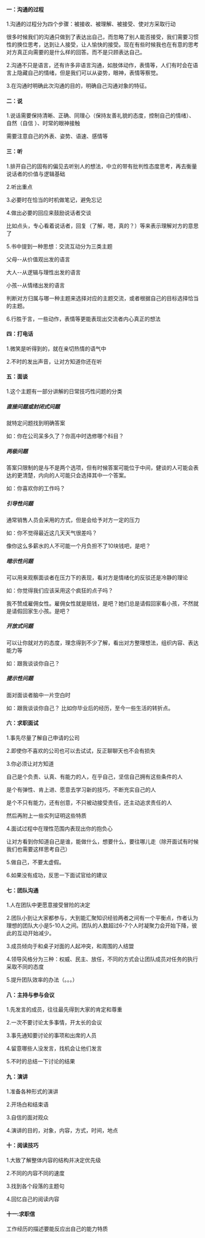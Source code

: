 #### 一：沟通的过程

1.沟通的过程分为四个步骤：被接收、被理解、被接受、使对方采取行动

很多时候我们的沟通只做到了表达出自己，而忽略了别人能否接受，我们需要习惯性的换位思考，达到让人接受，让人愉快的接受。现在有些时候我也在有意的思考对方真正向需要的是什么样的回答。而不是只顾表达自己。

2.沟通不只是语言，还有许多非语言沟通，如肢体动作，表情等，人们有时会在语言上隐藏自己的情绪，但是我们可以从姿势，眼神，表情等察觉。

3.在沟通时明确此次沟通的目的，明确自己沟通对象的特征。

#### 二：说

1.说话需要保持清晰、正确、同理心（保持友善礼貌的态度，控制自己的情绪）、自然（自信 ）、时常的眼神接触

需要注意自己的外表、姿势、语速、感情等

#### 三：听

1.排开自己的固有的偏见去听别人的想法，中立的带有批判性态度思考，再去衡量说话者的价值与逻辑基础

2.听出重点

3.必要时在恰当的时机做笔记，避免忘记

4.做出必要的回应来鼓励说话者交谈

比如点头，专心看着说话者，回复（了解，嗯，真的？）等来表示理解对方的意思了

5.书中提到一种思想：交流互动分为三类主题

父母--从价值观出发的语言

大人--从逻辑与理性出发的语言

小孩--从情绪出发的语言

判断对方归属与哪一种主题来选择对应的主题交流，或者根据自己的目标选择恰当的主题。

6.行胜于言，一些动作，表情等更能表现出交流者内心真正的想法

#### 四：打电话

1.微笑是听得到的，就在亲切热情的语气中

2.不时的发出声音，让对方知道你还在听

#### 五：面谈

1.这个主题有一部分讲解的日常技巧性问题的分类

##### 直接问题或封闭式问题

就特定问题找到明确答案

如：你在公司呆多久了？你高中时选修哪个科目？

##### 两极问题

答案只限制的是与不是两个选项，但有时候答案可能位于中间，健谈的人可能会表达的更清楚，内向的人可能只会选择其中一个答案。

如：你喜欢你的工作吗？

##### 引导性问题

通常销售人员会采用的方式，但是会给予对方一定的压力

如：你不觉得最近这几天天气很差吗？

像你这么多薪水的人不可能一个月负担不了10块钱吧，是吧？

##### 暗示性问题

可以用来观察面谈者在压力下的表现，看对方是情绪化的反驳还是冷静的理论

如：你觉得我们应该采用这个疯狂的点子吗？

我不赞成雇佣女性。雇佣女性就是赔钱，是吧？她们总是请假回家看小孩，不然就是请假回家生小孩。是吧？

##### 开放式问题

可以让你就对方的态度，理念得到不少了解，看出对方整理想法，组织内容、表达能力等

如：跟我谈谈你自己？

##### 提示性问题

面对面谈者脑中一片空白时

如：跟我谈谈你自己？ 比如你毕业后的经历，至今一些生活的转折点。

#### 六：求职面试

1.事先尽量了解自己申请的公司

2.即使你不喜欢的公司也可以去试试，反正聊聊天也不会有损失

3.你必须让对方知道

自己是个负责、认真、有能力的人，在乎自己，坚信自己拥有这些条件的人

是个有弹性、肯上进、愿意去学习新的技巧，不断充实自己的人

是个不只有能力，还有创意，不只被动接受责任，还主动追求责任的人

然后再附上一些实列证明这些特质

4.面试过程中在理性范围内表现出你的抱负心

让对方看到你知道自己是谁，能做什么，想要什么，要往哪儿走（除开面试有时候我们也需要这样思考自己）

5.做自己，不要太虚假。

6.如果没有成功，反思一下面试官给的建议

#### 七：团队沟通

1.人在团队中更愿意接受冒险的决定

2.团队小到让大家都参与，大到能汇聚知识经验两者之间有一个平衡点，作者认为理想的团队大小是5-10人之间。团队的人数超过6-7个人时凝聚力会开始下降，彼此的互动开始减少。

3.成员倾向于和桌子对面的人起冲突，和周围的人结盟

4.领导风格分为三种：权威、民主、放任，不同的方式会让团队成员对任务的执行采取不同的态度

5.提升团队效率的办法（。。。）

#### 八：主持与参与会议

1.先发言的成员，往往最先得到大家的肯定和尊重

2.一次不要讨论太多事情，开太长的会议

3.事先通知要讨论的事项和出席的人员

4.留意哪些人没发言，找机会让他们发言

5.不时的总结一下讨论的结果

#### 九：演讲

1.准备各种形式的演讲

2.开场白和结束语

3.自信的面对观众

4.演讲的目的，对象，内容，方式，时间，地点

#### 十：阅读技巧

1.大致了解整体内容的结构并决定优先级

2.不同的内容不同的速度

3.找到各个段落的主题句

4.回忆自己的阅读内容

#### 十一:求职信

工作经历的描述要能反应出自己的能力特质